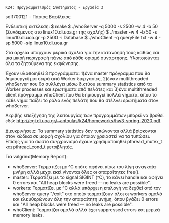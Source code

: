 	K24: Προγραμματισμός Συστήματος - Εργασία 3

sdi1700121 - Πάσιος Βασίλειος

Ενδεικτική εκτέλεση:
  $ ​make
  $​ ./whoServer -q 5000 -s 2500 -w 4 -b 50	(Συνδεμένος στο linux10.di.uoa.gr της σχολής)
  $ ./master -w 4 -b 50 -s linux10.di.uoa.gr -p 2500 -i Database
  $ ./whoClient -q queryFile.txt -w 4 -sp 5000 -sip linux10.di.uoa.gr

  Στα αρχεία υπάρχουν μερικά σχόλια για την κατανόησή τους καθώς και μια μικρή περιγραφή πάνω από κάθε ορισμό συνάρτησης.
  Υλοποιούνται όλα τα ζητούμενα της εκφώνησης.

Έχουν υλοποιηθεί 3 προγράμματα: 1)ένα master πρόγραμμα που θα δημιουργεί μια σειρά από Worker διεργασίες,
2)έναν multithreaded whoServer που θα συλλέγει μέσω δικτύου summary statistics από τα Worker processes και ερωτήματα από πελάτες και 
3)ένα multithreaded client πρόγραμμα whoClient που θα δημιουργεί πολλά νήματα, όπου το κάθε νήμα παίζει το ρόλο ενός πελάτη που θα στέλνει ερωτήματα στον whoServer.

Ακριβής επεξήγηση της λειτουργίας των προγραμμάτων μπορεί να βρεθεί εδώ: http://cgi.di.uoa.gr/~antoulas/k24/homeworks/hw3-spring-2020.pdf

Διευκρινήσεις: Τα summary statistics δεν τυπώνονται αλλά βρίσκονται στον κώδικα σε μορφή σχολίου για όποιον χρειαστεί να τα τυπώσει.
Επίσης για το σωστό συγχρονισμό έχουν χρησιμοποιηθεί pthread_mutex_t και pthread_cond_t μεταβλητές.

Για valgrind(Memory Report): 
- whoServer: Τερματίζει με ^C οπότε αφήνει πίσω του λίγη αναγκαία μνήμη αλλά μέχρι εκεί γίνονται όλες οι απαραίτητες free().
- master: Τερματίζει με το signal SIGINT (^C), το κάνει handle και αφήνει 0 errors και "All heap blocks were freed -- no leaks are possible".
- workers: Τερματίζει με ^C αλλά υπάρχει η επιλογή να δεχθεί από τον whoServer query "/exit" στο οποίο τερματίζουν όλοι οι workers ομαλά και 
	ελευθερώνουν όλη την απαραίτητη μνήμη, όπου βγάζει 0 errors και "All heap blocks were freed -- no leaks are possible".
- whoClient: Τερματίζει ομαλά αλλά έχει suppressed errors και μερικά memory leaks.